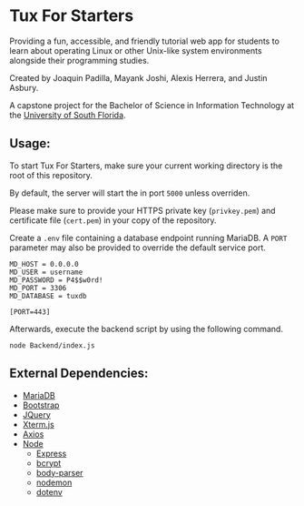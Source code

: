 # Tux For Starters

Providing a fun, accessible, and friendly tutorial web app for students to learn about operating Linux or other Unix-like system environments alongside their programming studies.

Created by Joaquin Padilla, Mayank Joshi, Alexis Herrera, and Justin Asbury.

A capstone project for the Bachelor of Science in Information Technology at the [University of South Florida](https://www.usf.edu).

## Usage:
To start Tux For Starters, make sure your current working directory is the root of this repository.

By default, the server will start the in port `5000` unless overriden.

Please make sure to provide your HTTPS private key (`privkey.pem`) and certificate file (`cert.pem`) in your copy of the repository.

Create a `.env` file containing a database endpoint running MariaDB. A `PORT` parameter may also be provided to override the default service port.
```
MD_HOST = 0.0.0.0
MD_USER = username
MD_PASSWORD = P4$$w0rd!
MD_PORT = 3306
MD_DATABASE = tuxdb

[PORT=443]
```

Afterwards, execute the backend script by using the following command.
```
node Backend/index.js
```

## External Dependencies:
* [MariaDB](https://mariadb.org/)
* [Bootstrap](https://getbootstrap.com/)
* [JQuery](https://jquery.com/)
* [Xterm.js](https://github.com/xtermjs/xterm.js)
* [Axios](https://github.com/axios/axios)
* [Node](http://nodejs.org/)
    * [Express](http://expressjs.com/)
    * [bcrypt](https://en.wikipedia.org/wiki/Bcrypt)
    * [body-parser](https://github.com/expressjs/body-parser)
    * [nodemon](https://github.com/remy/nodemon)
    * [dotenv](https://github.com/motdotla/dotenv)

